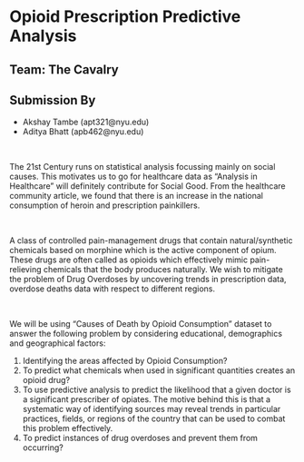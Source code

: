# Opioid Prescription Predictive Analysis  
## Team: The Cavalry  
## Submission By  
<ul>
  <li>Akshay Tambe (apt321@nyu.edu)</li>
  <li>Aditya Bhatt (apb462@nyu.edu)</li>
</ul>
<br/>
<p>
The 21st Century runs on statistical analysis focussing mainly on social causes. This motivates
us to go for healthcare data as “Analysis in Healthcare” will definitely contribute for Social Good.
From the healthcare community article, we found that there is an increase in the national
consumption of heroin and prescription painkillers.
</p>
<br/>
<p>
A class of controlled pain-management drugs that contain natural/synthetic chemicals based on
morphine which is the active component of opium. These drugs are often called as opioids
which effectively mimic pain-relieving chemicals that the body produces naturally. We wish to
mitigate the problem of Drug Overdoses by uncovering trends in prescription data, overdose
deaths data with respect to different regions.
</p>
<br/>
<p>
We will be using “Causes of Death by Opioid Consumption” dataset to answer the following
problem by considering educational, demographics and geographical factors:
<ol>
  <li>Identifying the areas affected by Opioid Consumption?</li>
  <li>To predict what chemicals when used in significant quantities creates an opioid drug?</li>
  <li>To use predictive analysis to predict the likelihood that a given doctor is a significant
  prescriber of opiates. The motive behind this is that a systematic way of identifying
  sources may reveal trends in particular practices, fields, or regions of the country that
  can be used to combat this problem effectively.</li>
  <li>To predict instances of drug overdoses and prevent them from occurring?</li>
</ol>
</p>
